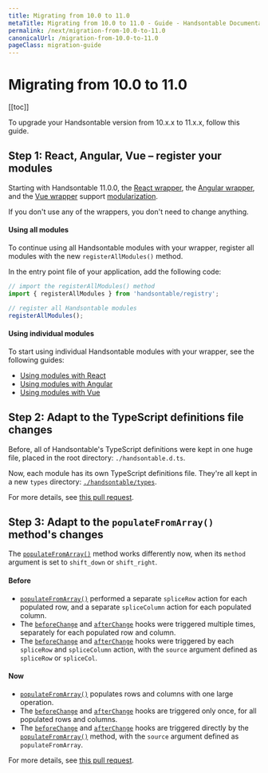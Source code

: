 ```yaml
---
title: Migrating from 10.0 to 11.0
metaTitle: Migrating from 10.0 to 11.0 - Guide - Handsontable Documentation
permalink: /next/migration-from-10.0-to-11.0
canonicalUrl: /migration-from-10.0-to-11.0
pageClass: migration-guide
---
```


# Migrating from 10.0 to 11.0

[[toc]]

To upgrade your Handsontable version from 10.x.x to 11.x.x, follow this guide.

## Step 1: React, Angular, Vue – register your modules

Starting with Handsontable 11.0.0, the [React wrapper](@/guides/integrate-with-react/react-installation.md), the [Angular wrapper](@/guides/integrate-with-angular/angular-installation.md), and the [Vue wrapper](@/guides/integrate-with-vue/vue-installation.md) support [modularization](@/guides/building-and-testing/modules.md).

If you don't use any of the wrappers, you don't need to change anything.

#### Using all modules

To continue using all Handsontable modules with your wrapper, register all modules with the new `registerAllModules()` method.

In the entry point file of your application, add the following code:
```js
// import the registerAllModules() method
import { registerAllModules } from 'handsontable/registry';

// register all Handsontable modules
registerAllModules();
```

#### Using individual modules

To start using individual Handsontable modules with your wrapper, see the following guides:
- [Using modules with React](@/guides/integrate-with-react/react-modules.md)
- [Using modules with Angular](@/guides/integrate-with-angular/angular-modules.md)
- [Using modules with Vue](@/guides/integrate-with-vue/vue-modules.md)

## Step 2: Adapt to the TypeScript definitions file changes

Before, all of Handsontable's TypeScript definitions were kept in one huge file, placed in the root directory: `./handsontable.d.ts`.

Now, each module has its own TypeScript definitions file. They're all kept in a new `types` directory: [`./handsontable/types`](https://github.com/handsontable/handsontable/tree/master/handsontable/types).

For more details, see [this pull request](https://github.com/handsontable/handsontable/pull/8875).

## Step 3: Adapt to the `populateFromArray()` method's changes

The [`populateFromArray()`](@/api/core.md#populatefromarray) method works differently now, when its `method` argument is set to `shift_down` or `shift_right`.

#### Before

- [`populateFromArray()`](@/api/core.md#populatefromarray) performed a separate `spliceRow` action for each populated row, and a separate `spliceColumn` action for each populated column.
- The [`beforeChange`](@/api/hooks.md#beforechange) and [`afterChange`](@/api/hooks.md#afterchange) hooks were triggered multiple times, separately for each populated row and column.
- The [`beforeChange`](@/api/hooks.md#beforechange) and [`afterChange`](@/api/hooks.md#afterchange) hooks were triggered by each `spliceRow` and `spliceColumn` action, with the `source` argument defined as `spliceRow` or `spliceCol`.

#### Now

- [`populateFromArray()`](@/api/core.md#populatefromarray) populates rows and columns with one large operation.
- The [`beforeChange`](@/api/hooks.md#beforechange) and [`afterChange`](@/api/hooks.md#afterchange) hooks are triggered only once, for all populated rows and columns.
- The [`beforeChange`](@/api/hooks.md#beforechange) and [`afterChange`](@/api/hooks.md#afterchange) hooks are triggered directly by the [`populateFromArray()`](@/api/core.md#populatefromarray) method, with the `source` argument defined as `populateFromArray`.


For more details, see [this pull request](https://github.com/handsontable/handsontable/pull/8867).